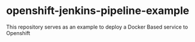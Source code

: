 # openshift-jenkins-pipeline-example
This repository serves as an example to deploy a Docker Based service to Openshift
